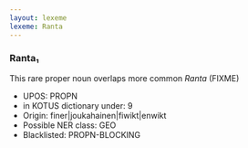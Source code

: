 ```yaml
---
layout: lexeme
lexeme: Ranta
---
```


###  Ranta₁

This rare proper noun overlaps more common *Ranta* (FIXME)
* UPOS:  PROPN
* in KOTUS dictionary under:  9
* Origin:  finer|joukahainen|fiwikt|enwikt
* Possible NER class:  GEO
* Blacklisted:  PROPN-BLOCKING

